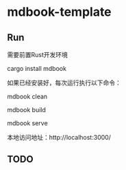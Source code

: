 # mdbook-template



## Run

需要前置Rust开发环境

cargo install mdbook

如果已经安装好，每次运行执行以下命令：

mdbook clean

mdbook build

mdbook serve  

本地访问地址：http://localhost:3000/


## TODO

